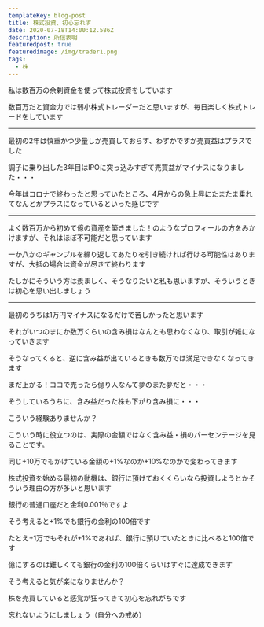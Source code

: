 ```yaml
---
templateKey: blog-post
title: 株式投資、初心忘れず
date: 2020-07-18T14:00:12.586Z
description: 所信表明
featuredpost: true
featuredimage: /img/trader1.png
tags:
  - 株
---
```

私は数百万の余剰資金を使って株式投資をしています

数百万だと資金力では弱小株式トレーダーだと思いますが、毎日楽しく株式トレードをしています

<hr>
最初の2年は慎重かつ少量しか売買しておらず、わずかですが売買益はプラスでした

調子に乗り出した3年目はIPOに突っ込みすぎて売買益がマイナスになりました・・・

今年はコロナで終わったと思っていたところ、4月からの急上昇にたまたま乗れてなんとかプラスになっているといった感じです

<hr>

よく数百万から初めて億の資産を築きました！のようなプロフィールの方をみかけますが、それはほぼ不可能だと思っています

 一か八かのギャンブルを繰り返してあたりを引き続ければ行ける可能性はありますが、大抵の場合は資金が尽きて終わります



たしかにそういう方は羨ましく、そうなりたいと私も思いますが、そういうときは初心を思い出しましょう

<hr>

最初のうちは1万円マイナスになるだけで苦しかったと思います

それがいつのまにか数万くらいの含み損はなんとも思わなくなり、取引が雑になっていきます


そうなってくると、逆に含み益が出ているときも数万では満足できなくなってきます


まだ上がる！ココで売ったら億り人なんて夢のまた夢だと・・・


そうしているうちに、含み益だった株も下がり含み損に・・・


こういう経験ありませんか？



こういう時に役立つのは、実際の金額ではなく含み益・損のパーセンテージを見ることです。

同じ+10万でもかけている金額の+1%なのか+10%なのかで変わってきます



株式投資を始める最初の動機は、銀行に預けておくくらいなら投資しようとかそういう理由の方が多いと思います

 銀行の普通口座だと金利0.001％ですよ


そう考えると+1%でも銀行の金利の100倍です

たとえ+1万でもそれが+1%であれば、銀行に預けていたときに比べると100倍です


億にするのは難しくても銀行の金利の100倍くらいはすぐに達成できます


そう考えると気が楽になりませんか？

株を売買していると感覚が狂ってきて初心を忘れがちです

 忘れないようにしましょう（自分への戒め）